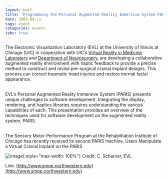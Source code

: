 ```yaml
---
layout: post
title: 'Programming the Personal Augmented Reality Immersive System PARIS&trade;'
date: 2003-09-11
tags: event
categories: events
tabs: true
---
```


The Electronic Visualization Laboratory (EVL) at the University of Illinois at Chicago (UIC) in cooperation with UIC&rsquo;s <a href="http://www.ahs.uic.edu/ahs/php/index.php?sitename=vrml">Virtual Reality in Medicine Laboratory</a> and <a href="http://www.uic.edu/depts/mcns/">Department of Neurosurgery</a>, are developing a collaborative augmented reality environment with haptic feedback to provide a precise method to construct and revise pre-surgical cranial implant designs. This process can correct traumatic head injuries and restore normal facial appearance.<br><br>

EVL&rsquo;s Personal Augmented Reality Immersive System (PARIS) presents unique challenges to software development. Integrating the display, rendering, and haptics libraries requires understanding the various capabilities of each. This presentation provides an overview of the techniques used for software development on the augmented reality system, PARIS.<br><br>

The Sensory Motor Performance Program at the Rehabilitation Institute of Chicago has recently received its second PARIS machine. 
Users Manipulate a Virtual Cranial Implant on the PARIS

![image](https://www.evl.uic.edu/output/originals/ray_at_paris_small.jpg-srcw.jpg){:style="max-width: 100%"}
Credit: C. Scharver, EVL


Link: [http://www.smpp.northwestern.edu](http://www.smpp.northwestern.edu)
